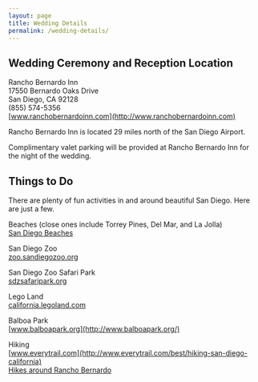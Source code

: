 ```yaml
---
layout: page
title: Wedding Details
permalink: /wedding-details/
---
```


## Wedding Ceremony and Reception Location

Rancho Bernardo Inn  
17550 Bernardo Oaks Drive  
San Diego, CA 92128  
(855) 574-5356  
[www.ranchobernardoinn.com](http://www.ranchobernardoinn.com)  

Rancho Bernardo Inn is located 29 miles north of the San Diego Airport.  

Complimentary valet parking will be provided at Rancho Bernardo Inn for the night of the wedding.

## Things to Do

There are plenty of fun activities in and around beautiful San Diego. Here are just a few.  

Beaches (close ones include Torrey Pines, Del Mar, and La Jolla)  
[San Diego Beaches](http://www.sandiego.org/what-to-do/beaches.aspx)  

San Diego Zoo  
[zoo.sandiegozoo.org](http://zoo.sandiegozoo.org/)  

San Diego Zoo Safari Park  
[sdzsafaripark.org](http://sdzsafaripark.org/)  

Lego Land  
[california.legoland.com](http://california.legoland.com/)  

Balboa Park  
[www.balboapark.org](http://www.balboapark.org/)  

Hiking  
[www.everytrail.com](http://www.everytrail.com/best/hiking-san-diego-california)  
[Hikes around Rancho Bernardo](http://www.ranchobernardoinn.com/wp-content/uploads/2012/09/RBI-Hiking-Map-2012.pdf)


